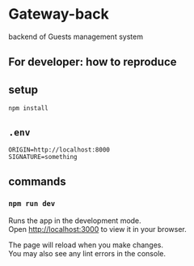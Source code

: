 # Gateway-back

backend of Guests management system

## For developer: how to reproduce

## setup

```
npm install
```

## `.env`

```
ORIGIN=http://localhost:8000
SIGNATURE=something
```

## commands

### `npm run dev`

Runs the app in the development mode.\
Open [http://localhost:3000](http://localhost:3000) to view it in your browser.

The page will reload when you make changes.\
You may also see any lint errors in the console.